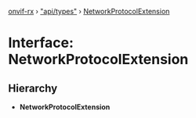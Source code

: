 [onvif-rx](../README.md) › ["api/types"](../modules/_api_types_.md) › [NetworkProtocolExtension](_api_types_.networkprotocolextension.md)

# Interface: NetworkProtocolExtension

## Hierarchy

* **NetworkProtocolExtension**
